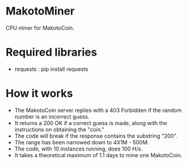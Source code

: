 # MakotoMiner
CPU miner for MakotoCoin.

# Required libraries
- requests : pip install requests

# How it works
- The MakotoCoin server replies with a 403 Forbidden if the random number is an incorrect guess.
- It returns a 200 OK if a correct guess is made, along with the instructions on obtaining the "coin."
- The code will break if the response contains the substring "200".
- The range has been narrowed down to 4X1M - 500M.
- The code, with 10 instances running, does 100 H/s.
- It takes a theoretical maximum of 1.1 days to mine one MakotoCoin.
